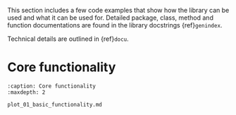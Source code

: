 This section includes a few code examples that show how the library can be used and what it can be used for.
Detailed package, class, method and function documentations are found in the library docstrings {ref}`genindex`.

Technical details are outlined in {ref}`docu`.

Core functionality
=================

```{toctree}
:caption: Core functionality
:maxdepth: 2

plot_01_basic_functionality.md
```
